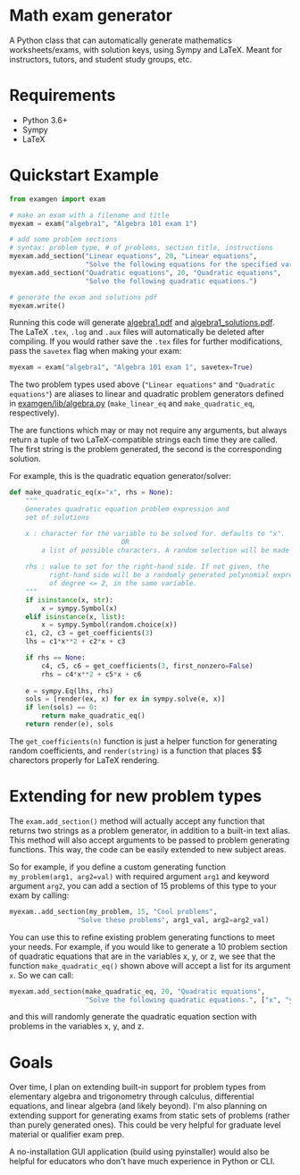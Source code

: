 Math exam generator
====================

A Python class that can automatically generate mathematics worksheets/exams, with 
solution keys, using Sympy and LaTeX. Meant for instructors, tutors, and student
study groups, etc.

# Requirements
- Python 3.6+
- Sympy
- LaTeX

# Quickstart Example

```Python
from examgen import exam

# make an exam with a filename and title
myexam = exam("algebra1", "Algebra 101 exam 1")

# add some problem sections
# syntax: problem type, # of problems, section title, instructions
myexam.add_section("Linear equations", 20, "Linear equations",
                   "Solve the following equations for the specified variable.")
myexam.add_section("Quadratic equations", 20, "Quadratic equations",
                   "Solve the following quadratic equations.")

# generate the exam and solutions pdf
myexam.write()
```
Running this code will generate [algebra1.pdf](algebra1.pdf) and 
[algebra1_solutions.pdf](algebra1_solutions.pdf). The LaTeX `.tex`, `.log` and
`.aux` files will automatically be deleted after compiling. If you would rather
save the `.tex` files for further modifications, pass the `savetex` flag when
making your exam:

```Python
myexam = exam("algebra1", "Algebra 101 exam 1", savetex=True)
```

The two problem types used above (`"Linear equations"` and `"Quadratic equations"`)
are aliases to linear and quadratic problem generators defined in 
[examgen/lib/algebra.py](examgen/lib/algebra.py) (`make_linear_eq` and `make_quadratic_eq`, respectively).

The are functions which may or may not require any arguments, but always return 
a tuple of two LaTeX-compatible strings each 
time they are called. The first string is the problem generated, the second is
the corresponding solution.

For example, this is the quadratic equation generator/solver:
```Python
def make_quadratic_eq(x="x", rhs = None):
    """
    Generates quadratic equation problem expression and
    set of solutions

    x : character for the variable to be solved for. defaults to "x".
                            OR
        a list of possible characters. A random selection will be made from them.
    
    rhs : value to set for the right-hand side. If not given, the 
          right-hand side will be a randomly generated polynomial expression
          of degree <= 2, in the same variable.
    """
    if isinstance(x, str):
        x = sympy.Symbol(x)
    elif isinstance(x, list):
        x = sympy.Symbol(random.choice(x))
    c1, c2, c3 = get_coefficients(3)
    lhs = c1*x**2 + c2*x + c3

    if rhs == None:
        c4, c5, c6 = get_coefficients(3, first_nonzero=False)
        rhs = c4*x**2 + c5*x + c6
    
    e = sympy.Eq(lhs, rhs)
    sols = [render(ex, x) for ex in sympy.solve(e, x)]
    if len(sols) == 0:
        return make_quadratic_eq()
    return render(e), sols
```
The `get_coefficients(n)` function is just a helper function for generating
random coefficients, and `render(string)` is a function that places $$ charectors
properly for LaTeX rendering.

# Extending for new problem types

The `exam.add_section()` method will actually accept any function that returns 
two strings as a problem generator, in addition to a built-in text alias. This method
will also accept arguments to be passed to problem generating functions.
This way, the code can be easily extended to new subject areas.

So for example, if you define a custom generating function `my_problem(arg1, arg2=val)` with
required argument `arg1` and keyword argument `arg2`, you can add a section of
15 problems of this type to your exam by calling:

```Python
myexam..add_section(my_problem, 15, "Cool problems",
                 "Solve these problems", arg1_val, arg2=arg2_val)
```

You can use this to refine existing problem generating functions to meet your
needs. 
For example, if you would like to generate a 10 problem section of 
quadratic equations that are in the variables x, y, or z, we see that 
the function `make_quadratic_eq()` shown above will accept a list for its 
argument `x`. So we can call:

```Python
myexam.add_section(make_quadratic_eq, 20, "Quadratic equations",
                   "Solve the following quadratic equations.", ["x", "y", "z"])
```

and this will randomly generate the quadratic equation section with problems in the 
variables x, y, and z.

# Goals

Over time, I plan on extending built-in support for problem types from elementary
algebra and trigonometry through calculus, differential equations, and linear
algebra (and likely beyond). I'm also planning on extending support for generating
exams from static sets of problems (rather than purely generated ones). This could
be very helpful for graduate level material or qualifier exam prep.

A no-installation GUI application (build using pyinstaller) would also be helpful
for educators who don't have much experience in Python or CLI.

